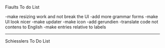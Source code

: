 Fiaults To do List

-make resizing work and not break the UI
-add more grammar forms
-make UI look nicer
-make updater
-make icon
-add gerundien
-translate code not contens to English
-make entries relative to labels

------------------------------------
Schiesslers To Do List
